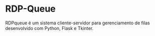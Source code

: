 # RDP-Queue
RDPqueue é um sistema cliente-servidor para gerenciamento de filas desenvolvido com Python, Flask e Tkinter.
